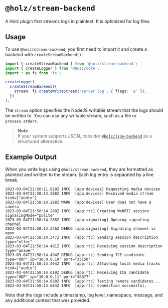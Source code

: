 # `@holz/stream-backend`

A Holz plugin that streams logs in plaintext. It is optimized for log files.

## Usage

To use `@holz/stream-backend`, you first need to import it and create a backend with `createStreamBackend()`:

```typescript
import { createStreamBackend } from '@holz/stream-backend';
import { createLogger } from '@holz/core';
import * as fs from 'fs';

createLogger(
  createStreamBackend({
    stream: fs.createWriteStream('server.log', { flags: 'a' }),
  })
);
```

The `stream` option specifies the NodeJS writable stream that the logs should be written to. You can use any writable stream, such as a file or `process.stderr`.

> **Note**  
> If your system supports JSON, consider [`@holz/json-backend`](https://github.com/PsychoLlama/holz/tree/main/packages/holz-json-backend) as a structured alternative.

## Example Output

When you write logs using `@holz/stream-backend`, they are formatted as plaintext and written to the stream. Each log entry is separated by a line break.

```
2023-03-04T21:58:11.620Z INFO  [app:devices] Requesting media devices
2023-03-04T21:58:14.288Z INFO  [app:devices] Received media stream kind=["audio"]
2023-03-04T21:58:14.288Z WARN  [app:devices] User does not have a camera
2023-03-04T21:58:14.288Z INFO  [app:rtc] Creating WebRTC session signalingMode="polite"
2023-03-04T21:58:14.288Z INFO  [app:signaling] Opening signaling channel
2023-03-04T21:58:14.346Z DEBUG [app:signaling] Signaling channel is open
2023-03-04T21:58:14.347Z INFO  [app:rtc] Sending session description type="offer"
2023-03-04T21:58:14.491Z INFO  [app:rtc] Receiving session description type="answer"
2023-03-04T21:58:14.494Z DEBUG [app:rtc] Sending ICE candidate type="UDP" ip="10.0.0.10" port="33150"
2023-03-04T21:58:14.494Z INFO  [app:rtc] Attaching local media tracks kind=["audio"]
2023-03-04T21:58:14.619Z DEBUG [app:rtc] Receiving ICE candidate type="UDP" ip="10.0.0.11" port="36877"
2023-03-04T21:58:14.630Z INFO  [app:rtc] Testing remote candidates...
2023-03-04T21:58:14.684Z INFO  [app:rtc] Connection successful.
```

Note that the logs include a timestamp, log level, namespace, message, and any additional context that was provided.
